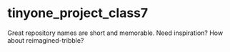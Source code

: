 # tinyone_project_class7
Great repository names are short and memorable. Need inspiration? How about reimagined-tribble?
